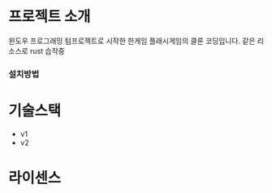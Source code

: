 # 프로젝트 소개

윈도우 프로그래밍 텀프로젝트로 시작한 한게임 플래시게임의 클론 코딩입니다. 같은 리소스로 rust 습작중

### 설치방법

# 기술스택

- v1
- v2

# 라이센스

